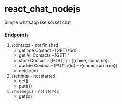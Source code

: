 # react_chat_nodejs
Simple whatsapp like socket chat

### Endpoints
1. /contacts - not finished
	- get one Contact - [GET] /{id}
	- get All Contacts - [GET] /
	- store Contact - [POST] / - ({name, surname})
	- update Contact - [PUT] /{id} - ({name, surname})
	- delete(id)
2. /settings - not started
	- get()
	- put({})
3. /messages - not started
	- get(id)
